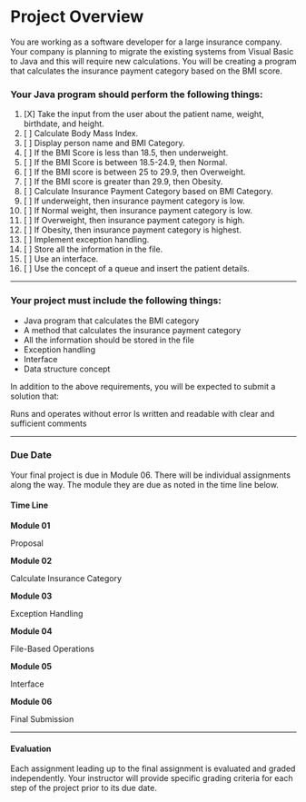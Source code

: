 # Project Overview

You are working as a software developer for a large insurance company. Your company is planning to migrate the existing systems from Visual Basic to Java and this will require new calculations. You will be creating a program that calculates the insurance payment category based on the BMI score.

### Your Java program should perform the following things:

1. [X] Take the input from the user about the patient name, weight, birthdate, and height.
2. [ ] Calculate Body Mass Index.
3. [ ] Display person name and BMI Category.
4. [ ] If the BMI Score is less than 18.5, then underweight.
5. [ ] If the BMI Score is between 18.5-24.9, then Normal.
6. [ ] If the BMI score is between 25 to 29.9, then Overweight.
7. [ ] If the BMI score is greater than 29.9, then Obesity.
8. [ ] Calculate Insurance Payment Category based on BMI Category.
9. [ ] If underweight, then insurance payment category is low.
10. [ ] If Normal weight, then insurance payment category is low.
11. [ ] If Overweight, then insurance payment category is high.
12. [ ] If Obesity, then insurance payment category is highest.
13. [ ] Implement exception handling.
14. [ ] Store all the information in the file.
15. [ ] Use an interface.
16. [ ] Use the concept of a queue and insert the patient details.

---
### Your project must include the following things:
* Java program that calculates the BMI category
* A method that calculates the insurance payment category
* All the information should be stored in the file
* Exception handling
* Interface
* Data structure concept

In addition to the above requirements, you will be expected to submit a solution that:

Runs and operates without error
Is written and readable with clear and sufficient comments

---
### Due Date

Your final project is due in Module 06. There will be individual assignments along the way. The module they are due as noted in the time line below.

#### Time Line


**Module 01**

Proposal


**Module 02**

Calculate Insurance Category


**Module 03**

Exception Handling


**Module 04**

File-Based Operations


**Module 05**

Interface

**Module 06**

Final Submission

---
#### Evaluation
Each assignment leading up to the final assignment is evaluated and graded independently. Your instructor will provide specific grading criteria for each step of the project prior to its due date.